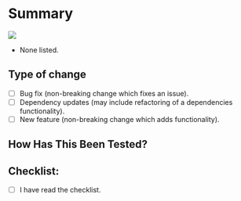 # Summary
<!-- Please include a summary of the changes. -->



[![](https://img.shields.io/badge/tickets_and_issues_this_solves-blue?style=for-the-badge)](https://hamzamohdzubair.github.io/redant/)

<!-- Please include a list of Tickets and or Issues this PR resolves. -->

- None listed.

## Type of change
<!-- Please delete options that are not relevant. -->

- [ ] Bug fix (non-breaking change which fixes an issue).
- [ ] Dependency updates (may include refactoring of a dependencies functionality).
- [ ] New feature (non-breaking change which adds functionality).

## How Has This Been Tested?
<!-- Please describe the tests that you ran to verify your changes. -->



## Checklist:
<!--
- I have performed a self-review of my code.
- I have commented my code, particularly in hard-to-understand areas.
- I have made necessary changes to the documentation.
- My changes generate no new warnings.
 -->

- [ ] I have read the checklist.